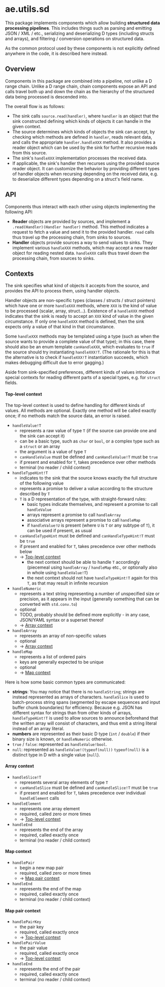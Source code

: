 ae.utils.sd
===========

This package implements components which allow building **structured data processing pipelines**.
This includes things such as parsing and emitting JSON / XML / etc., serializing and deserializing D types (including structs and arrays), and filtering / conversion operations on structured data.

As the common protocol used by these components is not explicitly defined anywhere in the code, it is described here instead.

Overview
--------

Components in this package are combined into a pipeline, not unlike a D range chain. Unlike a D range chain, chain components expose an API and calls travel both up and down the chain as the hierarchy of the structured data being processed is descended into.

The overall flow is as follows:

- The sink calls `source.read(handler)`, where `handler` is an object that the sink constructed defining which kinds of objects it can handle in the given context.
- The source determines which kinds of objects the sink can accept, by checking which methods are defined in `handler`, reads relevant data, and calls the appropriate `handler.handleXXX` method. It also provides a reader object which can be used by the sink for further recursive reads from this source.
- The sink's `handleXXX` implementation processes the received data.
- If applicable, the sink's handler then recurses using the provided source reader object. It can customize the behavior by providing different types of handler objects when recursing depending on the received data, e.g. to deserialize different types depending on a struct's field name.

API
---

Components thus interact with each other using objects implementing the following API:

- **Reader** objects are provided by sources, and implement a `.read(Handler)(Handler handler)` method. This method indicates a request to fetch a value and send it to the provided handler. `read` calls thus travel up the processing chain, from sinks to sources.
- **Handler** objects provide sources a way to send values to sinks. They implement various `handleXXX` methods, which may accept a new reader object for reading nested data. `handleXXX` calls thus travel down the processing chain, from sources to sinks.

Contexts
--------

The sink specifies what kind of objects it accepts from the source, and provides the API to process them, using handler objects.

Handler objects are non-specific types (classes / structs / struct pointers) which have one or more `handleXXX` methods, where `XXX` is the kind of value to be processed (scalar, array, struct...). Existence of a `handleXXX` method indicates that the sink is ready to accept an `XXX` kind of value in the given circumstance. If only one `handleXXX` method is defined, then the sink expects only a value of that kind in that circumstance.

Some `handleXXX` methods may be templated using a type (such as when the source wants to provide a complete value of that type); in this case, there should also be an enum template `canHandleXXX`, which evaluates to `true` if the source should try instantiating `handleXXX!T`. (The rationale for this is that the alternative is to check if `handleXXX!T` instantiation succeeds, which makes debugging difficult due to error gagging.)

Aside from sink-specified preferences, different kinds of values introduce special contexts for reading different parts of a special types, e.g. for `struct` fields.

#### Top-level context

The top-level context is used to define handling for different kinds of values. All methods are optional. Exactly one method will be called exactly once; if no methods match the source data, an error is raised.

- `handleValue!T`
  - represents a raw value of type `T` (if the source can provide one and the sink can accept it)
  - can be a basic type, such as `char` or `bool`, or a complex type such as a `struct` or an array
  - the argument is a value of type `T`
  - `canHandleValue` must be defined and `canHandleValue!T` must be `true`
  - if present and enabled for `T`, takes precedence over other methods
  - terminal (no reader / child context)
- `handleTypeHint!T`
  - indicates to the sink that the source knows exactly the full structure of the following value
  - represents a promise to deliver a value according to the structure described by `T`
  - `T` is a D representation of the type, with straight-forward rules:
    - basic types indicate themselves, and represent a promise to call `handleValue`
    - arrays represent a promise to call `handleArray`
    - associative arrays represent a promise to call `handleMap`
    - if `handleValue!U` is present (where `U` is `T` or any subtype of `T`), it can be used if present, as usual
  - `canHandleTypeHint` must be defined and `canHandleTypeHint!T` must be `true`
  - if present and enabled for `T`, takes precedence over other methods below
  - -> [Top-level context](#top-level-context)
    - the next context should be able to handle `T` accordingly (piecemeal using `handleArray` / `handleMap` etc., or optionally also in whole using `handleValue!T`)
    - the next context should not have `handleTypeHint!T` again for this `T`, as that may result in infinite recursion
- `handleNumeric`
  - represents a text string representing a number of unspecified size or precision, as it appears in the input (generally something that can be converted with `std.conv.to`)
  - optional
  - TODO, probably should be defined more explicitly - in any case, JSON/YAML syntax or a superset thereof
  - -> [Array context](#array-context)
- `handleArray`
  - represents an array of non-specific values
  - optional
  - -> [Array context](#array-context)
- `handleMap`
  - represents a list of ordered pairs
  - keys are generally expected to be unique
  - optional
  - -> [Map context](#map-context)

Here is how some basic common types are communicated:

- **strings**: You may notice that there is no `handleString`; strings are instead represented as arrays of characters. `handleSlice` is used to batch-process string spans (segmented by escape sequences and input buffer chunk boundaries) for efficiency. Because e.g. JSON has different syntax for strings than from other kinds of arrays, `handleTypeHint!T` is used to allow sources to announce beforehand that the written array will consist of characters, and thus emit a string literal instead of an array literal.
- **numbers** are represented as their basic D type (`int` / `double`) if their binary size is known, or `handleNumeric` otherwise.
- `true` / `false`: represented as `handleValue!bool`.
- `null`: represented as `handleValue!(typeof(null))` `typeof(null)` is a distinct type in D with a single value (`null`).

#### Array context

- `handleSlice!T`
  - represents several array elements of type `T`
  - `canHandleSlice` must be defined and `canHandleSlice!T` must be `true`
  - if present and enabled for `T`, takes precedence over individual `handleElement` calls
- `handleElement`
  - represents one array element
  - required, called zero or more times
  - -> [Top-level context](#top-level-context)
- `handleEnd`
  - represents the end of the array
  - required, called exactly once
  - terminal (no reader / child context)

#### Map context

- `handlePair`
  - begin a new map pair
  - required, called zero or more times
  - -> [Map pair context](#map-pair-context)
- `handleEnd`
  - represents the end of the map
  - required, called exactly once
  - terminal (no reader / child context)

#### Map pair context

- `handlePairKey`
  - the pair key
  - required, called exactly once
  - -> [Top-level context](#top-level-context)
- `handlePairValue`
  - the pair value
  - required, called exactly once
  - -> [Top-level context](#top-level-context)
- `handleEnd`
  - represents the end of the pair
  - required, called exactly once
  - terminal (no reader / child context)
